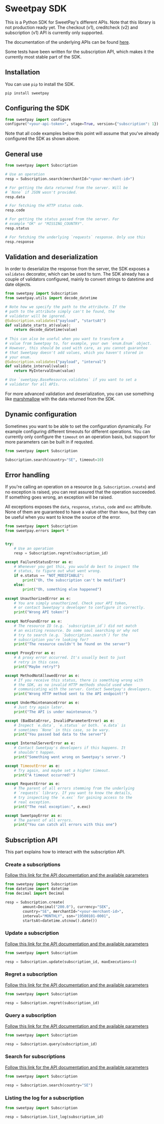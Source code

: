 # Sweetpay SDK #

This is a Python SDK for SweetPay's different APIs. Note that this library is not production ready yet. The checkout (v1), creditcheck (v2) and subscription (v1) API is currently only supported.

The documentation of the underlying APIs can be found [here](https://developers.sweetpayments.com/docs/).

Some tests have been written for the subscription API, which makes it the currently most stable part of the SDK. 

## Installation
You can use `pip` to install the SDK.
```
pip install sweetpay
```

## Configuring the SDK
```python
from sweetpay import configure
configure("<your-api-token>", stage=True, version={"subscription": 1})
```

Note that all code examples below this point will assume that you've already configured the SDK as shown above.

## General use

```python
from sweetpay import Subscription

# Use an operation
resp = Subscription.search(merchantId="<your-merchant-id>")

# For getting the data returned from the server. Will be 
# `None` if JSON wasn't provided. 
resp.data

# For fetching the HTTP status code.
resp.code

# For getting the status passed from the server. For 
# example "OK" or "MISSING_COUNTRY".
resp.status

# For fetching the underlying `requests` response. Only use this 
resp.response
```

## Validation and deserialization
In order to deserialize the response from the server, the SDK exposes a `validates` decorator, which can be used to turn. The SDK already has a couple of validators configured, mainly to convert strings to datetime and date objects.
 
```python
from sweetpay import Subscription
from sweetpay.utils import decode_datetime

# Note how we specify the path to the attribute. If the 
# path to the attribute simply can't be found, the 
# validator will be ignored.
@Subscription.validates("payload", "startsAt")
def validate_starts_at(value):
    return decode_datetime(value)
    
# This can also be useful when you want to transform a 
# value from Sweetpay to, for example, your own `enum.Enum` object.
# However, this should be used with care, as you cannot guarantee
# that Sweetpay doesn't add values, which you haven't stored in  
# your enum.
@Subscription.validates("payload", "interval")
def validate_interval(value):
    return MyIntervalEnum(value)

# Use `sweetpay.BaseResource.validates` if you want to set a 
# validator for all APIs.
```

For more advanced validation and deserialization, you can use something like [marshmallow](https://marshmallow.readthedocs.io/en/latest/) with the data returned from the SDK. 

## Dynamic configuration
Sometimes you want to be able to set the configuration dynamically. For example configuring different timeouts for different operations. You can currently only configure the `timeout` on an operation basis, but support for more parameters can be built in if requsted.

```python
from sweetpay import Subscription

Subscription.search(country="SE", timeout=10)
```

## Error handling

If you're calling an operation on a resource (e.g. `Subscription.create`) and no exception is raised, you can rest assured that the operation succeeded. If something goes wrong, an exception will be raised.

All exceptions exposes the `data`, `response`, `status`, `code` and `exc` attribute. None of them are guaranteed to have a value other than `None`, but they can be useful when you want to know the source of the error.

```python
from sweetpay import Subscription
from sweetpay.errors import *


try:
    # Use an operation
    resp = Subscription.regret(subscription_id)

except FailureStatusError as e:
    # Whenever you get this, you would do best to inspect the 
    # status, to figure out what went wrong. 
    if e.status == "NOT_MODIFIABLE":
        print("Oh, the subscription can't be modified")
    else:
        print("Oh, something else happened")
        
except UnauthorizedError as e:
    # You are simply unauthorized. Check your API token, 
    # or contact Sweetpay's developer to configure it correctly.
    print("Wrong API token!")
    
except NotFoundError as e:
    # The resource ID (e.g. `subscription_id`) did not match 
    # an existing resource. Do some soul searching or why not 
    # try to search (e.g. `Subscription.search`) for the 
    # subscription you're looking for?
    print("The resource couldn't be found on the server")

except ProxyError as e:
    # A proxy error occurred. It's usually best to just
    # retry in this case.
    print("Maybe retry?")

except MethodNotAllowedError as e:
    # If you receive this status, there is something wrong with  
    # the SDK, as no invalid HTTP methods should used when  
    # communicating with the server. Contact Sweetpay's developers.
    print("Wrong HTTP method sent to the API endpoint!")

except UnderMaintenanceError as e:
    # Just try again later.
    print("The API is under maintenance.")

except (BadDataError, InvalidParameterError) as e:
    # Inspect `e.data`, `e.status` or both. `e.data` is 
    # sometimes `None` in this case, so be wary.
    print("You passed bad data to the server")

except InternalServerError as e:
    # Contact Sweetpay's developers if this happens. It 
    # shouldn't happen.
    print("Something went wrong on Sweetpay's server.")

except TimeoutError as e:
    # Try again, and maybe set a higher timeout.
    print("A timeout occurred!")

except RequestError as e:
    # The parent of all errors stemming from the underlying 
    # `requests` library. If you want to know the details, 
    # try inspecting the `e.exc` for gaining access to the 
    # real exception.
    print("The real exception:", e.exc)

except SweetpayError as e:
    # The parent of all errors. 
    print("You can catch all errors with this one")
```

## Subscription API

This part explains how to interact with the subscription API.

### Create a subscriptions

[Follow this link for the API documentation and the available parameters](https://developers.sweetpayments.com/docs/subscription/apiref/#create-a-subscription)

```python
from sweetpay import Subscription
from datetime import datetime
from decimal import Decimal

resp = Subscription.create(
        amount=Decimal("200.0"), currency="SEK", 
        country="SE", merchantId="<your-merchant-id>",
        interval="MONTHLY", ssn="19500101-0001",
        startsAt=datetime.utcnow().date())
```

### Update a subscription
[Follow this link for the API documentation and the available parameters](https://developers.sweetpayments.com/docs/subscription/apiref/#update-a-subscription)

```python
from sweetpay import Subscription

resp = Subscription.update(subscription_id, maxExecutions=4)
```

### Regret a subscription
[Follow this link for the API documentation and the available parameters](https://developers.sweetpayments.com/docs/subscription/apiref/#regret-a-subscription)
```python
from sweetpay import Subscription

resp = Subscription.regret(subscription_id)
```

### Query a subscription
[Follow this link for the API documentation and the available parameters](https://developers.sweetpayments.com/docs/subscription/apiref/#query-a-subscription)
```python
from sweetpay import Subscription

resp = Subscription.query(subscription_id)
```

### Search for subscriptions
[Follow this link for the API documentation and the available parameters](https://developers.sweetpayments.com/docs/subscription/apiref/#search-for-subscriptions)
```python
from sweetpay import Subscription

resp = Subscription.search(country="SE")
```

### Listing the log for a subscription
```python
from sweetpay import Subscription

resp = Subscription.list_log(subscription_id)
```
